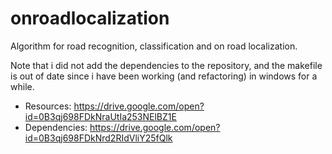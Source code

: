 # onroadlocalization
Algorithm for road recognition, classification and on road localization.

Note that i did not add the dependencies to the repository, and the makefile is out of date since i have been working (and refactoring) in windows for a while.

* Resources: https://drive.google.com/open?id=0B3qj698FDkNraUtIa253NElBZ1E
* Dependencies: https://drive.google.com/open?id=0B3qj698FDkNrd2RIdVliY25fQlk
